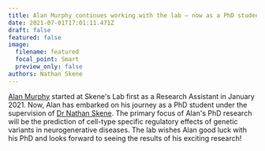 ```yaml
---
title: Alan Murphy continues working with the lab – now as a PhD student
date: 2021-07-01T17:01:11.471Z
draft: false
featured: false
image:
  filename: featured
  focal_point: Smart
  preview_only: false
authors: Nathan Skene
---
```

[Alan Murphy](https://www.neurogenomics.co.uk/author/alan-murphy/) started at Skene's Lab first as a Research Assistant in January 2021. Now, Alan has embarked on his journey as a PhD student under the supervision of [Dr Nathan Skene](https://www.neurogenomics.co.uk/author/nathan-skene/). The primary focus of Alan's PhD research will be the prediction of cell-type specific regulatory effects of genetic variants in neurogenerative diseases. The lab wishes Alan good luck with his PhD and looks forward to seeing the results of his exciting research!
